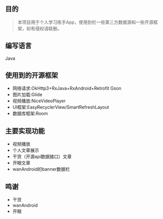 
## 目的
> 本项目用于个人学习练手App，使用到栏一些第三方数据源和一些开源框架，如有侵权请联删。

## 编写语言 
Java

## 使用到的开源框架
- 网络请求:OkHttp3+RxJava+RxAndroid+Retrofit Gson
- 图片加载:Glide
- 视频播放:NiceVideoPlayer
- UI框架:EasyRecyclerView/SmartRefreshLayout
- 数据库框架:Room

## 主要实现功能
- 视频播放
- 个人文章展示
- 干货（开源api数据接口）文章
- 开眼文章
- wanAndroid的banner数据栏

## 鸣谢
- 干货
- wanAndroid
- 开眼
